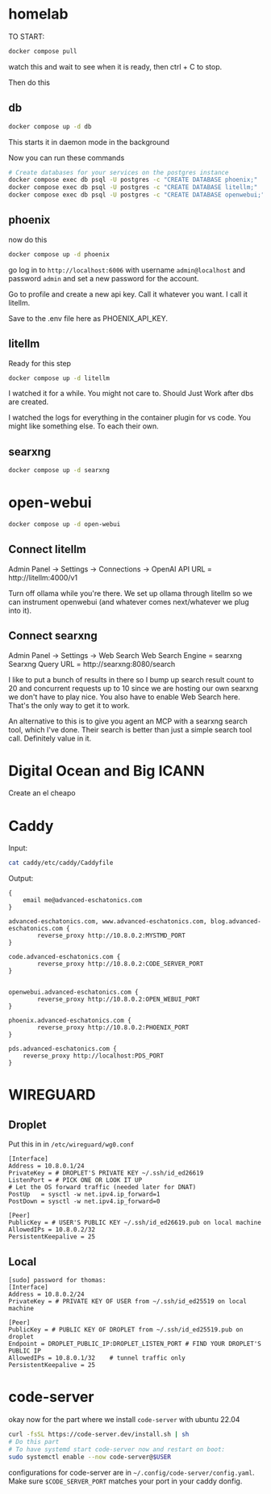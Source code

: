 # homelab

TO START:

```bash
docker compose pull
```

watch this and wait to see when it is ready, then ctrl + C to stop.

Then do this

## db
```bash
docker compose up -d db
```

This starts it in daemon mode in the background

Now you can run these commands
```bash
# Create databases for your services on the postgres instance
docker compose exec db psql -U postgres -c "CREATE DATABASE phoenix;"
docker compose exec db psql -U postgres -c "CREATE DATABASE litellm;"
docker compose exec db psql -U postgres -c "CREATE DATABASE openwebui;"
```


## phoenix
now do this

```bash
docker compose up -d phoenix
```

go log in to `http://localhost:6006` with username `admin@localhost` and password `admin` and set a new password for the account.

Go to profile and create a new api key. Call it whatever you want. I call it litellm.

Save to the .env file here as PHOENIX_API_KEY.

## litellm

Ready for this step
```bash
docker compose up -d litellm
```

I watched it for a while. You might not care to. Should Just Work after dbs are created.


I watched the logs for everything in the container plugin for vs code. You might like something else. To each their own.


## searxng

```bash
docker compose up -d searxng
```

# open-webui

```bash
docker compose up -d open-webui
```


## Connect litellm
Admin Panel -> Settings -> Connections -> OpenAI API
URL = http://litellm:4000/v1

Turn off ollama while you're there. We set up ollama through litellm so we can instrument openwebui (and whatever comes next/whatever we plug into it).


## Connect searxng
Admin Panel -> Settings -> Web Search
Web Search Engine = searxng
Searxng Query URL = http://searxng:8080/search

I like to put a bunch of results in there so I bump up search result count to 20 and concurrent requests up to 10 since we are hosting our own searxng we don't have to play nice. You also have to enable Web Search here. That's the only way to get it to work.

An alternative to this is to give you agent an MCP with a searxng search tool, which I've done. Their search is better than just a simple search tool call. Definitely value in it.


# Digital Ocean and Big ICANN
Create an el cheapo

# Caddy

Input: 
```bash
cat caddy/etc/caddy/Caddyfile
```
Output:
```
{
	email me@advanced-eschatonics.com
}

advanced-eschatonics.com, www.advanced-eschatonics.com, blog.advanced-eschatonics.com {
        reverse_proxy http://10.8.0.2:MYSTMD_PORT
}

code.advanced-eschatonics.com {
        reverse_proxy http://10.8.0.2:CODE_SERVER_PORT
}


openwebui.advanced-eschatonics.com {
        reverse_proxy http://10.8.0.2:OPEN_WEBUI_PORT
}

phoenix.advanced-eschatonics.com {
        reverse_proxy http://10.8.0.2:PHOENIX_PORT
}

pds.advanced-eschatonics.com {
	reverse_proxy http://localhost:PDS_PORT
}
```



# WIREGUARD


## Droplet
Put this in in `/etc/wireguard/wg0.conf`
```
[Interface]
Address = 10.8.0.1/24
PrivateKey = # DROPLET'S PRIVATE KEY ~/.ssh/id_ed26619
ListenPort = # PICK ONE OR LOOK IT UP
# Let the OS forward traffic (needed later for DNAT)
PostUp   = sysctl -w net.ipv4.ip_forward=1
PostDown = sysctl -w net.ipv4.ip_forward=0

[Peer]
PublicKey = # USER'S PUBLIC KEY ~/.ssh/id_ed26619.pub on local machine
AllowedIPs = 10.8.0.2/32
PersistentKeepalive = 25

```

## Local

```
[sudo] password for thomas: 
[Interface]
Address = 10.8.0.2/24
PrivateKey = # PRIVATE KEY OF USER from ~/.ssh/id_ed25519 on local machine

[Peer]
PublicKey = # PUBLIC KEY OF DROPLET from ~/.ssh/id_ed25519.pub on droplet
Endpoint = DROPLET_PUBLIC_IP:DROPLET_LISTEN_PORT # FIND YOUR DROPLET'S PUBLIC IP
AllowedIPs = 10.8.0.1/32    # tunnel traffic only
PersistentKeepalive = 25
```

# code-server

okay now for the part where we install `code-server` with ubuntu 22.04

```bash
curl -fsSL https://code-server.dev/install.sh | sh
# Do this part
# To have systemd start code-server now and restart on boot:
sudo systemctl enable --now code-server@$USER
```
configurations for code-server are in `~/.config/code-server/config.yaml`. Make sure `$CODE_SERVER_PORT` matches your port in your caddy donfig.


